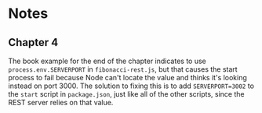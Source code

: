 # Notes

## Chapter 4
The book example for the end of the chapter indicates to use `process.env.SERVERPORT` in `fibonacci-rest.js`, but
that causes the start process to fail because Node can't locate the value and thinks it's looking instead on
port 3000. The solution to fixing this is to add `SERVERPORT=3002` to the `start` script in `package.json`, just
like all of the other scripts, since the REST server relies on that value.
